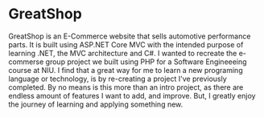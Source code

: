 # GreatShop
GreatShop is an E-Commerce website that sells automotive performance parts. It is built using ASP.NET Core MVC with the intended purpose of learning .NET, the MVC architecture and C#.
I wanted to recreate the e-commerse group project we built using PHP for a Software Engineeeing course at NIU. I find that a great way for me to learn a new programing language or technology, is by re-creating a project I've previously completed. By no means is this more than an intro project, as there are endless amount of features I want to add, and improve. But, I greatly enjoy the journey of learning and applying something new.


